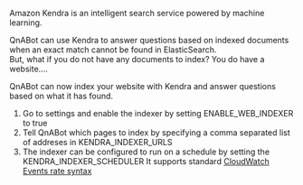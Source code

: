 Amazon Kendra is an intelligent search service powered by machine learning.

QnABot can use Kendra to answer questions based on indexed documents when an exact match cannot be found in ElasticSearch.  
But, what if you do not have any documents to index? You do have a website....

QnABot can now index your website with Kendra and answer questions based on what it has found.

[](./settings.png)

1. Go to settings and enable the indexer by setting ENABLE_WEB_INDEXER to true
1. Tell QnABot which pages to index by specifying a comma separated list of addreses in KENDRA_INDEXER_URLS
1. The indexer can be configured to run on a schedule by setting the KENDRA_INDEXER_SCHEDULER
   It supports standard [CloudWatch Events rate syntax]()